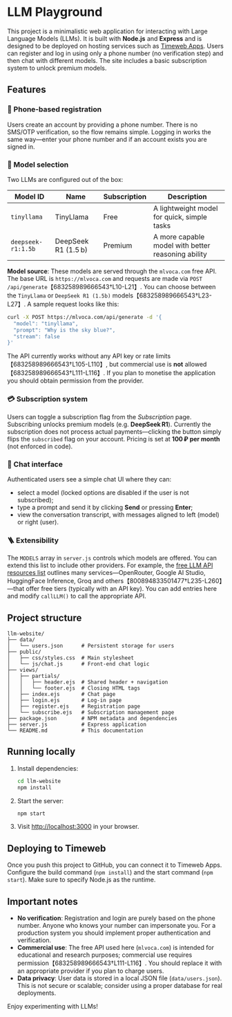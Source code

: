 # LLM Playground

This project is a minimalistic web application for interacting with Large Language Models (LLMs).  It is built with **Node.js** and **Express** and is designed to be deployed on hosting services such as [Timeweb Apps](https://timeweb.com/).  Users can register and log in using only a phone number (no verification step) and then chat with different models.  The site includes a basic subscription system to unlock premium models.

## Features

### 🔐 Phone‑based registration

Users create an account by providing a phone number.  There is no SMS/OTP verification, so the flow remains simple.  Logging in works the same way—enter your phone number and if an account exists you are signed in.

### 🧠 Model selection

Two LLMs are configured out of the box:

| Model ID              | Name                    | Subscription | Description |
|-----------------------|-------------------------|-------------|-------------|
| `tinyllama`           | TinyLlama              | Free        | A lightweight model for quick, simple tasks |
| `deepseek-r1:1.5b`    | DeepSeek R1 (1.5 b)    | Premium     | A more capable model with better reasoning ability |

**Model source**: These models are served through the `mlvoca.com` free API.  The base URL is `https://mlvoca.com` and requests are made via `POST /api/generate`【683258989666543†L10-L21】.  You can choose between the `TinyLlama` or `DeepSeek R1 (1.5b)` models【683258989666543†L23-L27】.  A sample request looks like this:

```bash
curl -X POST https://mlvoca.com/api/generate -d '{
  "model": "tinyllama",
  "prompt": "Why is the sky blue?",
  "stream": false
}'
```

The API currently works without any API key or rate limits【683258989666543†L105-L110】, but commercial use is **not** allowed【683258989666543†L111-L116】.  If you plan to monetise the application you should obtain permission from the provider.

### 💳 Subscription system

Users can toggle a subscription flag from the *Subscription* page.  Subscribing unlocks premium models (e.g. **DeepSeek R1**).  Currently the subscription does not process actual payments—clicking the button simply flips the `subscribed` flag on your account.  Pricing is set at **100 ₽ per month** (not enforced in code).

### 💬 Chat interface

Authenticated users see a simple chat UI where they can:

* select a model (locked options are disabled if the user is not subscribed);
* type a prompt and send it by clicking **Send** or pressing **Enter**;
* view the conversation transcript, with messages aligned to left (model) or right (user).

### 🪜 Extensibility

The `MODELS` array in `server.js` controls which models are offered.  You can extend this list to include other providers.  For example, the [free LLM API resources list](https://github.com/cheahjs/free-llm-api-resources) outlines many services—OpenRouter, Google AI Studio, HuggingFace Inference, Groq and others【800894833501477†L235-L260】—that offer free tiers (typically with an API key).  You can add entries here and modify `callLLM()` to call the appropriate API.

## Project structure

```
llm-website/
├── data/
│   └── users.json      # Persistent storage for users
├── public/
│   ├── css/styles.css  # Main stylesheet
│   └── js/chat.js      # Front‑end chat logic
├── views/
│   ├── partials/
│   │   ├── header.ejs  # Shared header + navigation
│   │   └── footer.ejs  # Closing HTML tags
│   ├── index.ejs       # Chat page
│   ├── login.ejs       # Log‑in page
│   ├── register.ejs    # Registration page
│   └── subscribe.ejs   # Subscription management page
├── package.json        # NPM metadata and dependencies
├── server.js           # Express application
└── README.md           # This documentation
```

## Running locally

1. Install dependencies:
   ```bash
   cd llm-website
   npm install
   ```
2. Start the server:
   ```bash
   npm start
   ```
3. Visit [http://localhost:3000](http://localhost:3000) in your browser.

## Deploying to Timeweb

Once you push this project to GitHub, you can connect it to Timeweb Apps.  Configure the build command (`npm install`) and the start command (`npm start`).  Make sure to specify Node.js as the runtime.

## Important notes

* **No verification**: Registration and login are purely based on the phone number.  Anyone who knows your number can impersonate you.  For a production system you should implement proper authentication and verification.
* **Commercial use**: The free API used here (`mlvoca.com`) is intended for educational and research purposes; commercial use requires permission【683258989666543†L111-L116】.  You should replace it with an appropriate provider if you plan to charge users.
* **Data privacy**: User data is stored in a local JSON file (`data/users.json`).  This is not secure or scalable; consider using a proper database for real deployments.

Enjoy experimenting with LLMs!